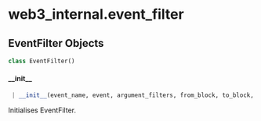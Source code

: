 <a name="web3_internal.event_filter"></a>
# web3\_internal.event\_filter

<a name="web3_internal.event_filter.EventFilter"></a>
## EventFilter Objects

```python
class EventFilter()
```

<a name="web3_internal.event_filter.EventFilter.__init__"></a>
#### \_\_init\_\_

```python
 | __init__(event_name, event, argument_filters, from_block, to_block, poll_interval=None)
```

Initialises EventFilter.

